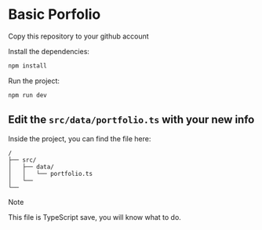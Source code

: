 # Basic Porfolio

Copy this repository to your github account

Install the dependencies:
```sh
npm install
```

Run the project:
```sh
npm run dev
```

## Edit the `src/data/portfolio.ts` with your new info

Inside the project, you can find the file here:

```text
/
├── src/
│   ├── data/
│   │   └── portfolio.ts
│   └──
└──
```
> [!NOTE]
> This file is TypeScript save, you will know what to do.
